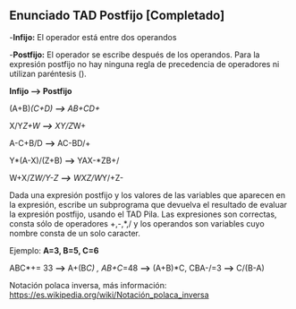 ## Enunciado TAD Postfijo [Completado]
-**Infijo:** El operador está entre dos operandos

-**Postfijo:** El operador se escribe después de los operandos.
Para la expresión postfijo no hay ninguna regla de precedencia de operadores ni utilizan paréntesis ().

**Infijo --> Postfijo** 

(A+B)*(C+D) **-->** AB+CD+*

X/Y*Z+W **-->** XY/Z*W+

A-C+B/D **-->** AC-BD/+

Y*(A-X)/(Z+B) **-->** YAX-*ZB+/

W+X/Z*W/Y-Z **-->** WXZ/W*Y/+Z-

Dada una expresión postfijo y los valores de las variables que aparecen en la expresión, escribe un subprograma que devuelva el resultado de evaluar la expresión postfijo, usando el TAD Pila. Las expresiones son correctas, consta sólo de operadores +,-,*,/ y los operandos son variables cuyo nombre consta de un solo caracter.

Ejemplo: **A=3, B=5, C=6**

ABC*+= 33 **-->** A+(B*C) , AB+C*=48 **-->** (A+B)*C, CBA-/=3 **-->** C/(B-A)

Notación polaca inversa, más información: 
https://es.wikipedia.org/wiki/Notación_polaca_inversa
